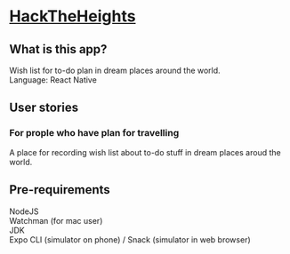 # [HackTheHeights](http://hacktheheights.com/)   

## What is this app?    
Wish list for to-do plan in dream places around the world.     
Language: React Native     

## User stories   
### For prople who have plan for travelling    
A place for recording wish list about to-do stuff in dream places aroud the world.   

## Pre-requirements    
NodeJS     
Watchman (for mac user)    
JDK    
Expo CLI (simulator on phone) / Snack (simulator in web browser)   






